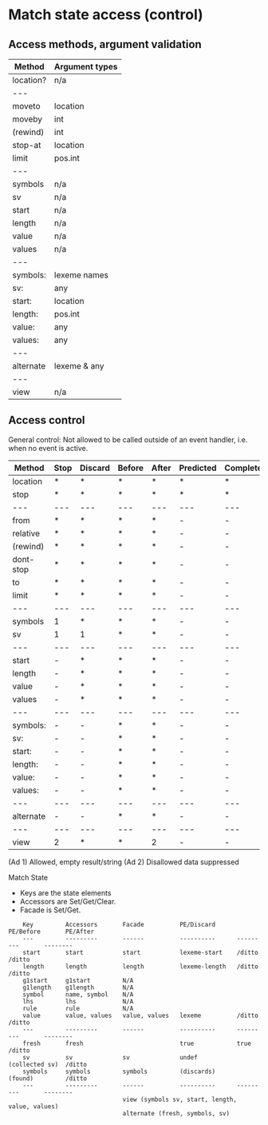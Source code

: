 # Match state access (control)

## Access methods, argument validation

|Method|Argument types|
|---|---|
|location?	|n/a|
|---||
|moveto		|location	|
|moveby		|int		|
|(rewind)	|int		|
|stop-at	|location	|
|limit		|pos.int	|
|---||
|symbols	|n/a|
|sv		|n/a|
|start		|n/a|
|length		|n/a|
|value		|n/a|
|values		|n/a|
|---||
|symbols:	|lexeme names	|
|sv:		|any		|
|start:		|location	|
|length:	|pos.int	|
|value:		|any		|
|values:	|any		|
|---||
|alternate	|lexeme & any	|
|---||
|view		|n/a|

## Access control

General control: Not allowed to be called outside of an event handler,
i.e. when no event is active.

|Method|Stop|Discard|Before|After|Predicted|Completed|Nulled|
|---|---|---|---|---|---|---|---|
|location	|*|*|*|*|*|*|*|
|stop		|*|*|*|*|*|*|*|
|---|---|---|---|---|---|---|---|
|from		|*|*|*|*|-|-|-|
|relative	|*|*|*|*|-|-|-|
|(rewind)	|*|*|*|*|-|-|-|
|dont-stop	|*|*|*|*|-|-|-|
|to		|*|*|*|*|-|-|-|
|limit		|*|*|*|*|-|-|-|
|---|---|---|---|---|---|---|---|
|symbols	|1|*|*|*|-|-|-|
|sv		|1|1|*|*|-|-|-|
|---|---|---|---|---|---|---|---|
|start		|-|*|*|*|-|-|-|
|length		|-|*|*|*|-|-|-|
|value		|-|*|*|*|-|-|-|
|values		|-|*|*|*|-|-|-|
|---|---|---|---|---|---|---|---|
|symbols:	|-|-|*|*|-|-|-|
|sv:		|-|-|*|*|-|-|-|
|start:		|-|-|*|*|-|-|-|
|length:	|-|-|*|*|-|-|-|
|value:		|-|-|*|*|-|-|-|
|values:	|-|-|*|*|-|-|-|
|---|---|---|---|---|---|---|---|
|alternate	|-|-|*|*|-|-|-|
|---|---|---|---|---|---|---|---|
|view		|2|*|*|2|-|-|-|

(Ad 1) Allowed, empty result/string
(Ad 2) Disallowed data suppressed


Match State

- Keys are the state elements
- Accessors are Set/Get/Clear.
- Facade is Set/Get.

```
    Key         Accessors       Facade          PE/Discard      PE/Before       PE/After
    ---         ---------       ------          ----------      ---------       --------
    start       start           start           lexeme-start    /ditto          /ditto
    length      length          length          lexeme-length   /ditto          /ditto
    g1start     g1start         N/A
    g1length    g1length        N/A
    symbol      name, symbol    N/A
    lhs         lhs             N/A
    rule        rule            N/A
    value       value, values   value, values   lexeme          /ditto          /ditto
    ---         ---------       ------          ----------      ---------       --------
    fresh       fresh                           true            true            /ditto
    sv          sv              sv              undef           (collected sv)  /ditto
    symbols     symbols         symbols         (discards)      (found)         /ditto
    ---         ---------       ------          ----------      ---------       --------
                                view (symbols sv, start, length, value, values)
                                alternate (fresh, symbols, sv)
```
